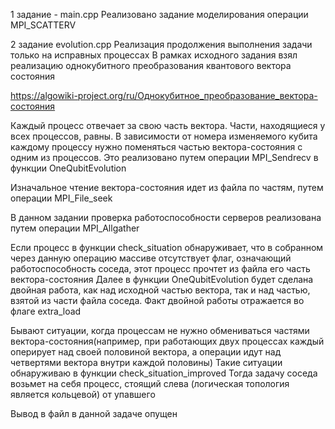 1 задание - main.cpp
Реализовано задание моделирования операции MPI_SCATTERV

2 задание evolution.cpp
Реализация продолжения выполнения задачи только на исправных процессах
В рамках исходного задания взял реализацию однокубитного преобразования квантового вектора состояния

https://algowiki-project.org/ru/Однокубитное_преобразование_вектора-состояния

Каждый процесс отвечает за свою часть вектора. Части, находящиеся у всех процессов, равны.
В зависимости от номера изменяемого кубита каждому процессу нужно поменяться частью вектора-состояния с одним из процессов.
Это реализовано путем операции MPI_Sendrecv в функции OneQubitEvolution

Изначальное чтение вектора-состояния идет из файла по частям, путем операции MPI_File_seek

В данном задании проверка работоспособности серверов реализована путем операции MPI_Allgather

Если процесс в функции check_situation обнаруживает, что в собранном через данную операцию массиве отсутствует флаг, означающий работоспособность соседа, этот процесс прочтет из файла его часть вектора-состояния
Далее в функции OneQubitEvolution будет сделана двойная работа, как над исходной частью вектора, так и над частью, взятой из части файла соседа.
Факт двойной работы отражается во флаге extra_load

Бывают ситуации, когда процессам не нужно обмениваться частями вектора-состояния(например, при работающих двух процессах каждый оперирует над своей половиной вектора, а операции идут над четвертями вектора внутри каждой половины)
Такие ситуации обнаруживаю в функции check_situation_improved
Тогда задачу соседа возьмет на себя процесс, стоящий слева (логическая топология является кольцевой) от упавшего

Вывод в файл в данной задаче опущен

